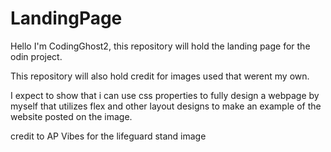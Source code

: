 # LandingPage

Hello I'm CodingGhost2, this repository will hold the landing page for the odin project.

This repository will also hold credit for images used that werent my own. 

I expect to show that i can use css properties to fully design a webpage by myself that utilizes flex and other layout designs to make an example of the website posted on the image.

credit to AP Vibes for the lifeguard stand image